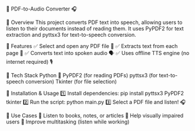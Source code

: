 📄 PDF-to-Audio Converter 🎧

🔹 Overview
This project converts PDF text into speech, allowing users to listen to their documents instead of reading them. It uses PyPDF2 for text extraction and pyttsx3 for text-to-speech conversion.

🔹 Features
✅ Select and open any PDF file 📂
✅ Extracts text from each page 📝
✅ Converts text into spoken audio 🗣️
✅ Uses offline TTS engine (no internet required) 🎙️

🔹 Tech Stack
Python 🐍
PyPDF2 (for reading PDFs)
pyttsx3 (for text-to-speech conversion)
Tkinter (for file selection)

🔹 Installation & Usage
1️⃣ Install dependencies:
pip install pyttsx3 PyPDF2 tkinter
2️⃣ Run the script:
python main.py
3️⃣ Select a PDF file and listen! 🎧

🔹 Use Cases
🔸 Listen to books, notes, or articles
🔸 Help visually impaired users
🔸 Improve multitasking (listen while working)
